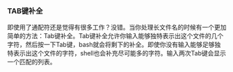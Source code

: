 ### TAB键补全

即使用了通配符还是觉得有很多工作？没错。当你处理长文件名的时候有一个更加简单的方法：Tab键补全。Tab键补全允许你输入能够独特表示出这个文件的几个字符，然后按一下Tab键，bash就会将剩下的补全。即使你没有输入能够足够独特表示出这个文件的字符，shell也会补充尽可能多的字符。输入两次Tab键会显示一个匹配的列表。

